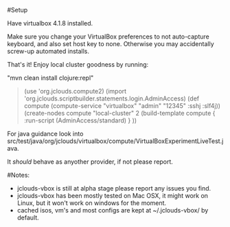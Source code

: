 
#Setup

Have virtualbox 4.1.8 installed. 

Make sure you change your VirtualBox preferences to not auto-capture keyboard, and also set host key to none.  Otherwise you may accidentally screw-up automated installs.

That's it! Enjoy local cluster goodness by running:

"mvn clean install clojure:repl"

> (use 'org.jclouds.compute2)
> (import 'org.jclouds.scriptbuilder.statements.login.AdminAccess)
> (def compute (compute-service "virtualbox" "admin" "12345" :sshj :slf4j))
> (create-nodes compute "local-cluster" 2 (build-template compute { :run-script (AdminAccess/standard) } ))

For java guidance look into src/test/java/org/jclouds/virtualbox/compute/VirtualBoxExperimentLiveTest.java.

It *should* behave as anyother provider, if not please report.

#Notes:

- jclouds-vbox is still at alpha stage please report any issues you find.
- jclouds-vbox has been mostly tested on Mac OSX, it might work on Linux, but it won't work on windows for the moment. 
- cached isos, vm's and most configs are kept at ~/.jclouds-vbox/ by default.